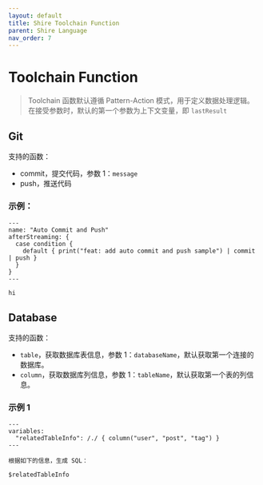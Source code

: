 ```yaml
---
layout: default
title: Shire Toolchain Function
parent: Shire Language
nav_order: 7
---
```


# Toolchain Function

> Toolchain 函数默认遵循 Pattern-Action 模式，用于定义数据处理逻辑。在接受参数时，默认的第一个参数为上下文变量，即 `lastResult`

## Git

支持的函数：

- commit，提交代码，参数 1：`message`
- push，推送代码

### 示例：

```shire
---
name: "Auto Commit and Push"
afterStreaming: {
  case condition {
    default { print("feat: add auto commit and push sample") | commit | push }
  }
}
---

hi
```

## Database

支持的函数：

- `table`，获取数据库表信息，参数 1：`databaseName`，默认获取第一个连接的数据库。
- `column`，获取数据库列信息，参数 1：`tableName`，默认获取第一个表的列信息。

### 示例 1

```shire
---
variables:
  "relatedTableInfo": /./ { column("user", "post", "tag") }
---

根据如下的信息，生成 SQL：

$relatedTableInfo
```
